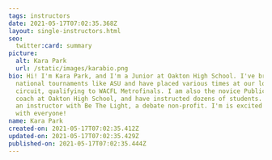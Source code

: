 ```yaml
---
tags: instructors
date: 2021-05-17T07:02:35.368Z
layout: single-instructors.html
seo:
  twitter:card: summary
picture:
  alt: Kara Park
  url: /static/images/karabio.png
bio: Hi! I'm Kara Park, and I'm a Junior at Oakton High School. I've broken at
  national tournaments like ASU and have placed various times at our local
  circuit, qualifying to WACFL Metrofinals. I am also the novice Public Forum
  coach at Oakton High School, and have instructed dozens of students. I'm also
  an instructor with Be The Light, a debate non-profit. I'm is excited to work
  with everyone!
name: Kara Park
created-on: 2021-05-17T07:02:35.412Z
updated-on: 2021-05-17T07:02:35.429Z
published-on: 2021-05-17T07:02:35.444Z
---
```

